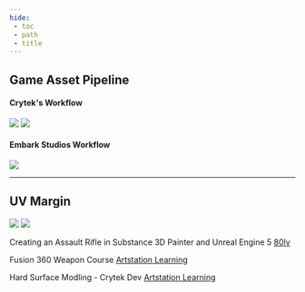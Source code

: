 ```yaml
---
hide:
 - toc
 - path
 - title
---
```


## Game Asset Pipeline
#### Crytek's Workflow
![](Site/docs/blender/assets/pipeline.png)
![](Site/docs/blender/assets/pipeline2.png)
#### Embark Studios Workflow
![](Site/docs/blender/assets/pipeline3.png)

---

## UV Margin
![](Site/docs/blender/assets/uv1.JPG)
![](Site/docs/blender/assets/uv2.JPG)


Creating an Assault Rifle in Substance 3D Painter and Unreal Engine 5 [80lv](https://80.lv/articles/creating-an-assault-rifle-in-sunstance-3d-painter-and-unreal-engine-5/)

Fusion 360 Weapon Course [Artstation Learning](https://www.artstation.com/learning/instructors/Duard-Mostert)

Hard Surface Modling - Crytek Dev [Artstation Learning](https://www.artstation.com/learning/series/qrq/weapon-development-in-blender?utm_source=artstation&utm_medium=onsite_notification&utm_campaign=series)
